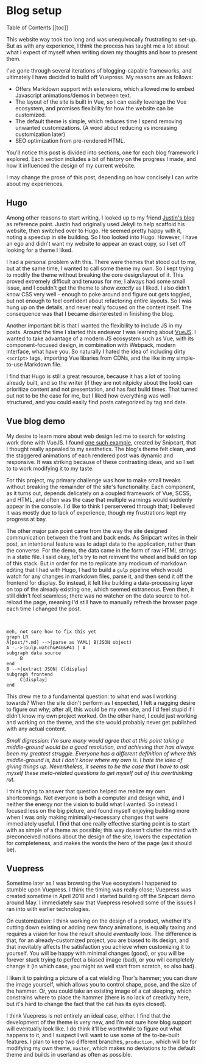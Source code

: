 # Blog setup

<post-date/>

Table of Contents
[[toc]]

This website way took too long and was unequivocally frustrating to set-up. But as with any experience, I think the process has taught me a lot about what I expect of myself when writing down my thoughts and how to present them. 

I've gone through several iterations of blogging-capable frameworks, and ultimately I have decided to build off Vuepress. My reasons are as follows:
* Offers Markdown support with extensions, which allowed me to embed Javascript animations/demos in between text. 
* The layout of the site is built in Vue, so I can easily leverage the Vue ecosystem, and promises flexibility for how the website can be customized.
* The default theme is simple, which reduces time I spend removing unwanted customizations. (A word about reducing vs increasing customization later) 
* SEO optimization from pre-rendered HTML.

You'll notice this post is divided into sections, one for each blog framework I explored. Each section includes a bit of history on the progress I made, and how it influenced the design of my current website.

 I may change the prose of this post, depending on how concisely I can write about my experiences.

## Hugo

Among other reasons to start writing, I looked up to my friend [Justin's blog](https://www.jkleong.com) as reference point. Justin had originally used Jekyll to help scaffold his website, then switched over to Hugo. He seemed pretty happy with it, noting a speedup in site building. So I too looked into Hugo. However, I have an ego and didn't want my website to appear an exact copy, so I set off looking for a theme I liked. 

I had a personal problem with this. There were themes that stood out to me, but at the same time, I wanted to call some theme my own. So I kept trying to modify the theme without breaking the core design/layout of it. This proved extremely difficult and tenuous for me; I always had some small issue, and I couldn't get the theme to show _exactly_ as I liked. I also didn't know CSS very well - enough to poke around and figure out gets toggled, but not enough to feel confident about refactoring entire layouts. So I was hung up on the details, and never really focused on the content itself. The consequence was that I became disinterested in finishing the blog.

Another important bit is that I wanted the flexibility to include JS in my posts. Around the time I started this endeavor I was learning about [VueJS](https://www.vuejs.org). I wanted to take advantage of a modern JS ecosystem such as Vue, with its component-focused design, in combination with Webpack, modern interface, what have you. So naturally I hated the idea of including dirty `<script>` tags, importing Vue libaries from CDNs, and the like in my simple-to-use Markdown file.

I find that Hugo is still a great resource, because it has a lot of tooling already built, and so the writer (if they are not nitpicky about the look) can prioritize content and not presentation, and has fast build times. That turned out not to be the case for me, but I liked how everything was well-structured, and you could easily find posts categorized by tag and date. 

## Vue blog demo

My desire to learn more about web design led me to search for existing work done with VueJS. I found [one such example](https://snipcart.com/blog/vuejs-blog-demo), created by Snipcart, that I thought really appealed to my aesthetics. The blog's theme felt clean, and the staggered animations of each rendered post was dynamic and responsive. It was striking because of these contrasting ideas, and so I set to to work modifying it to my taste.

For this project, my primary challenge was how to make small tweaks without breaking the remainder of the site's functionality. Each component, as it turns out, depends delicately on a coupled framework of Vue, SCSS, and HTML, and often was the case that multiple warnings would suddenly appear in the console. I'd like to think I perservered through that; I believed it was mostly due to lack of experience, though my frustrations kept my progress at bay.

The other major pain point came from the way the site designed communication between the front and back ends. As Snipcart writes in their post, an intentional feature was to adapt data to the application, rather than the converse. For the demo, the data came in the form of raw HTML strings in a static file. I said okay, let's try to not reinvent the wheel and build on top of this stack. But in order for me to replicate any modicum of markdown editing that I had with Hugo, I had to build a `gulp` pipeline which would watch for any changes in markdown files, parse it, and then send it off the frontend for display. So instead, it felt like building a data-processing layer on top of the already existing one, which seemed extraneous. Even then, it still didn't feel seamless; there was no watcher on the data source to hot-reload the page, meaning I'd still have to manually refresh the browser page each time I changed the post.

<picture>
  <source srcset="/blog-setup/diagram-2.svg" media="(min-width: 719px)">
  <img>
</picture>

<picture>
  <source srcset="/blog-setup/diagram-mobile.svg" media="(max-width: 719px)">
  <img>
</picture>

```
meh, not sure how to fix this yet
graph LR
A[post/*.md] -->|parse as YAML| B(JSON object)
A -.->|Gulp.watch&#40&#41 | A
subgraph data source 
     B
end
B -->|extract JSON| C[display]
subgraph frontend
     C[display]
end
```

This drew me to a fundamental question: to what end was I working towards? When the site didn't perform as I expected, I felt a nagging desire to figure out why; after all, this would be my own site, and I'd feel stupid if I didn't know my own project worked. On the other hand, I could just working and working on the theme, and the site would probably never get published with any actual content.

_Small digression: I'm sure many would agree that at this point taking a middle-ground would be a good resolution, and achieving that has always been my greatest struggle. Everyone has a different definition of where this middle-ground is, but I don't know where my own is. I hate the idea of giving things up. Nevertheless, it seems to be the case that I have to ask myself these meta-related questions to get myself out of this overthinking rut._

I think trying to answer that question helped me realize my own shortcomings. Not everyone is both a computer and design whiz, and I neither the energy nor the vision to build what I wanted. So instead I focused less on the big picture, and found myself enjoying building more when I was only making minimally-necessary changes that were immediately useful. I find that one really effective starting point is to start with as simple of a theme as possible; this way doesn't clutter the mind with preconceived notions about the design of the site, lowers the expectation for completeness, and makes the words the hero of the page (as it should be).

## Vuepress

Sometime later as I was browsing the Vue ecosystem I happened to stumble upon Vuepress. I think the timing was really close; Vuepress was created sometime in April 2018 and I started building off the Snipcart demo around May. I immediately saw that Vuepress resolved some of the issues I ran into with earlier technologies. 

On customization: I think working on the design of a product, whether it's cutting down existing or adding new fancy animations, is equally taxing and requires a vision for how the result should _eventually_ look. The difference is that, for an already-customized project, you are biased to its design, and that inevitably affects the satisfaction you achieve when customizing it to yourself. You will be happy with minimal changes (good), or you will be forever stuck trying to perfect a biased image (bad), or you will completely change it (in which case, you might as well start from scratch, so also bad). 

I liken it to painting a picture of a cat wielding Thor's hammer; you can draw the image yourself, which allows you to control shape, pose, and the size of the hammer. Or, you could take an existing image of a cat sleeping, which constrains where to place the hammer (there is no lack of creativity here, but it's hard to change the fact that the cat has its eyes closed).

I think Vuepress is not entirely an ideal case, either. I find that the development of the theme is very new, and I'm not sure how blog support will eventually look like. I do think it'll be worthwhile to figure out what happens to it, and I suspect I will want to use some of the to-be-built features. I plan to keep two different branches, `production`, which will be for modifying my own theme, `master`, which makes no deviations to the default theme and builds in userland as often as possible.
